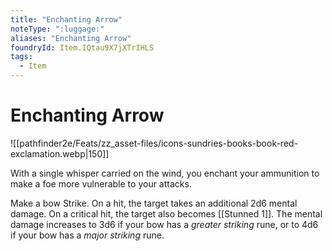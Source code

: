 ```yaml
---
title: "Enchanting Arrow"
noteType: ":luggage:"
aliases: "Enchanting Arrow"
foundryId: Item.IQtau9X7jXTrIHLS
tags:
  - Item
---
```


# Enchanting Arrow
![[pathfinder2e/Feats/zz_asset-files/icons-sundries-books-book-red-exclamation.webp|150]]

With a single whisper carried on the wind, you enchant your ammunition to make a foe more vulnerable to your attacks.

Make a bow Strike. On a hit, the target takes an additional 2d6 mental damage. On a critical hit, the target also becomes [[Stunned 1]]. The mental damage increases to 3d6 if your bow has a _greater striking_ rune, or to 4d6 if your bow has a _major striking_ rune.
